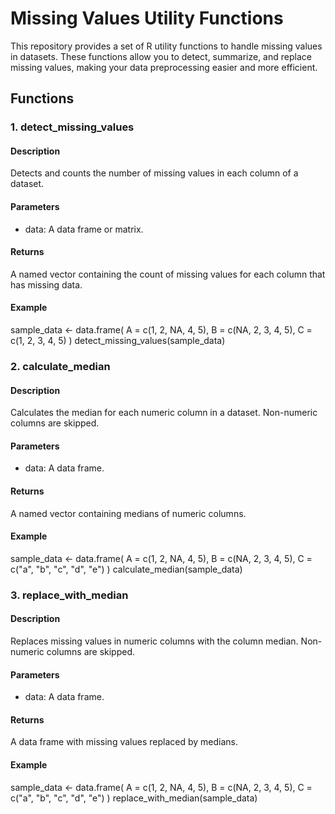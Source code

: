 # Missing Values Utility Functions

This repository provides a set of R utility functions to handle missing values in datasets. These functions allow you to detect, summarize, and replace missing values, making your data preprocessing easier and more efficient.

## Functions

### 1. detect_missing_values

#### Description
Detects and counts the number of missing values in each column of a dataset.

#### Parameters
- data: A data frame or matrix.

#### Returns
A named vector containing the count of missing values for each column that has missing data.

#### Example

sample_data <- data.frame(
  A = c(1, 2, NA, 4, 5),
  B = c(NA, 2, 3, 4, 5),
  C = c(1, 2, 3, 4, 5)
)
detect_missing_values(sample_data)


### 2. calculate_median

#### Description
Calculates the median for each numeric column in a dataset. Non-numeric columns are skipped.

#### Parameters
- data: A data frame.

#### Returns
A named vector containing medians of numeric columns.

#### Example

sample_data <- data.frame(
  A = c(1, 2, NA, 4, 5),
  B = c(NA, 2, 3, 4, 5),
  C = c("a", "b", "c", "d", "e")
)
calculate_median(sample_data)


### 3. replace_with_median

#### Description
Replaces missing values in numeric columns with the column median. Non-numeric columns are skipped.

#### Parameters
- data: A data frame.

#### Returns
A data frame with missing values replaced by medians.

#### Example

sample_data <- data.frame(
  A = c(1, 2, NA, 4, 5),
  B = c(NA, 2, 3, 4, 5),
  C = c("a", "b", "c", "d", "e")
)
replace_with_median(sample_data)


